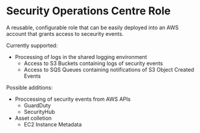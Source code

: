 # Security Operations Centre Role

A reusable, configurable role that can be easily deployed into an AWS account that grants access to seceurity events.

Currently supported:
- Processing of logs in the shared logging environment
  - Access to S3 Buckets containing logs of security events
  - Access to SQS Queues containing notifications of S3 Object Created Events

Possible additions:
- Proccessing of security events from AWS APIs
  - GuardDuty
  - SecurityHub
- Asset colletion
  - EC2 Instance Metadata